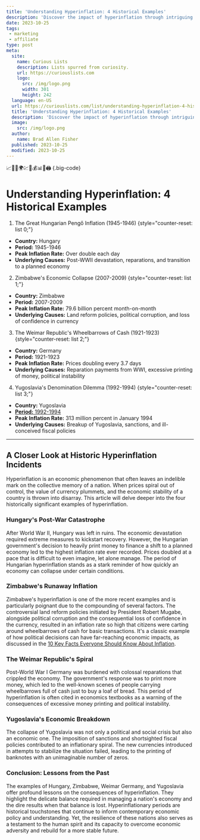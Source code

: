 ```yaml
---
title: 'Understanding Hyperinflation: 4 Historical Examples'
description: 'Discover the impact of hyperinflation through intriguing historical examples. Unearth the dire consequences of economic instability in this insightful analysis.'
date: 2023-10-25
tags:
 - marketing
 - affiliate
type: post
meta:
  site:
    name: Curious Lists
    description: Lists spurred from curiosity.
    url: https://curiouslists.com
    logo:
      src: /img/logo.png
      width: 301
      height: 242
  language: en-US
  url: https://curiouslists.com/list/understanding-hyperinflation-4-historical-examples
  title: 'Understanding Hyperinflation: 4 Historical Examples'
  description: 'Discover the impact of hyperinflation through intriguing historical examples. Unearth the dire consequences of economic instability in this insightful analysis.'
  image:
    src: /img/logo.png
  author:
    name: Brad Allen Fisher
  published: 2023-10-25
  modified: 2023-10-25
---
```



📈💸🏦🌍💹🛒💰📊📰🖨️ {.big-code}

# Understanding Hyperinflation: 4 Historical Examples

1. The Great Hungarian Pengő Inflation (1945-1946) {style="counter-reset: list 0;"}
  - **Country:** Hungary
  - **Period:** 1945-1946
  - **Peak Inflation Rate:** Over double each day
  - **Underlying Causes:** Post-WWII devastation, reparations, and transition to a planned economy

2. Zimbabwe's Economic Collapse (2007-2009) {style="counter-reset: list 1;"}
  - **Country:** Zimbabwe
  - **Period:** 2007-2009
  - **Peak Inflation Rate:** 79.6 billion percent month-on-month
  - **Underlying Causes:** Land reform policies, political corruption, and loss of confidence in currency

3. The Weimar Republic's Wheelbarrows of Cash (1921-1923) {style="counter-reset: list 2;"}
  - **Country:** Germany
  - **Period:** 1921-1923
  - **Peak Inflation Rate:** Prices doubling every 3.7 days
  - **Underlying Causes:** Reparation payments from WWI, excessive printing of money, political instability

4. Yugoslavia's Denomination Dilemma (1992-1994) {style="counter-reset: list 3;"}
  - **Country:** Yugoslavia
  - [**Period:**   1992-1994](https://curiouslists.com/list/the-global-face-of-inflation-5-countries-experiences)
  - **Peak Inflation Rate:** 313 million percent in January 1994
  - **Underlying Causes:** Breakup of Yugoslavia, sanctions, and ill-conceived fiscal policies

---

## A Closer Look at Historic Hyperinflation Incidents

Hyperinflation is an economic phenomenon that often leaves an indelible mark on the collective memory of a nation. When prices spiral out of control, the value of currency plummets, and the economic stability of a country is thrown into disarray. This article will delve deeper into the four historically significant examples of hyperinflation.

### Hungary's Post-War Catastrophe

After World War II, Hungary was left in ruins. The economic devastation required extreme measures to kickstart recovery. However, the Hungarian government's decision to heavily print money to finance a shift to a planned economy led to the highest inflation rate ever recorded. Prices doubled at a pace that is difficult to even imagine, let alone manage. The period of Hungarian hyperinflation stands as a stark reminder of how quickly an economy can collapse under certain conditions.

### Zimbabwe's Runaway Inflation

Zimbabwe's hyperinflation is one of the more recent examples and is particularly poignant due to the compounding of several factors. The controversial land reform policies initiated by President Robert Mugabe, alongside political corruption and the consequential loss of confidence in the currency, resulted in an inflation rate so high that citizens were carting around wheelbarrows of cash for basic transactions. It's a classic example of how political decisions can have far-reaching economic impacts, as discussed in the [10 Key Facts Everyone Should Know About Inflation](https://curiouslists.com/list/10-key-facts-everyone-should-know-about-inflation).

### The Weimar Republic's Spiral

Post-World War I Germany was burdened with colossal reparations that crippled the economy. The government's response was to print more money, which led to the well-known scenes of people carrying wheelbarrows full of cash just to buy a loaf of bread. This period of hyperinflation is often cited in economics textbooks as a warning of the consequences of excessive money printing and political instability.

### Yugoslavia's Economic Breakdown

The collapse of Yugoslavia was not only a political and social crisis but also an economic one. The imposition of sanctions and shortsighted fiscal policies contributed to an inflationary spiral. The new currencies introduced in attempts to stabilize the situation failed, leading to the printing of banknotes with an unimaginable number of zeros.

### Conclusion: Lessons from the Past

The examples of Hungary, Zimbabwe, Weimar Germany, and Yugoslavia offer profound lessons on the consequences of hyperinflation. They highlight the delicate balance required in managing a nation's economy and the dire results when that balance is lost. Hyperinflationary periods are historical touchstones that continue to inform contemporary economic policy and understanding. Yet, the resilience of these nations also serves as a testament to the human spirit and its capacity to overcome economic adversity and rebuild for a more stable future.
